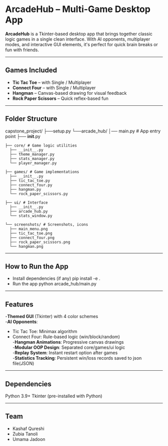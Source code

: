 # ArcadeHub – Multi-Game Desktop App

**ArcadeHub** is a Tkinter-based desktop app that brings together classic logic games in a single clean interface. With AI opponents, multiplayer modes, and interactive GUI elements, it's perfect for quick brain breaks or fun with friends.

---

## Games Included
- **Tic Tac Toe** – with Single / Multiplayer
- **Connect Four** – with Single / Multiplayer
- **Hangman** – Canvas-based drawing for visual feedback
- **Rock Paper Scissors** – Quick reflex-based fun

---

## Folder Structure
capstone_project/
  ├──setup.py
  └──arcade_hub/
    │── main.py # App entry point
    ├── __init__.py

    ├── core/ # Game logic utilities
      ├── __init__.py
      ├── theme_manager.py 
      ├── stats_manager.py 
      └── player_manager.py 

    ├── games/ # Game implementations
      ├── __init__.py
      ├── tic_tac_toe.py
      ├── connect_four.py
      ├── hangman.py
      └── rock_paper_scissors.py

    ├── ui/ # Interface
      ├── __init__.py
      ├── arcade_hub.py 
      └── stats_window.py

    └── screenshots/ # Screenshots, icons
      ├── main_menu.png
      ├── tic_tac_toe.png
      ├── connect_four.png
      ├── rock_paper_scissors.png
      └── hangman.png

---

## How to Run the App

- Install dependencies (if any)
pip install -e .
- Run the app
python arcade_hub/main.py

---

## Features

-**Themed GUI** (Tkinter) with 4 color schemes  
-**AI Opponents**:  
  - Tic Tac Toe: Minimax algorithm  
  - Connect Four: Rule-based logic (win/block/random)  
-**Hangman Animations**: Progressive canvas drawings  
-**Modular OOP Design**: Separated core/games/ui logic  
-**Replay System**: Instant restart option after games  
-**Statistics Tracking**: Persistent win/loss records saved to json file(JSON)  

---
## Dependencies

Python 3.9+
Tkinter (pre-installed with Python)

---

## Team

- Kashaf Qureshi
- Zubia Tanoli
- Umama Jadoon
